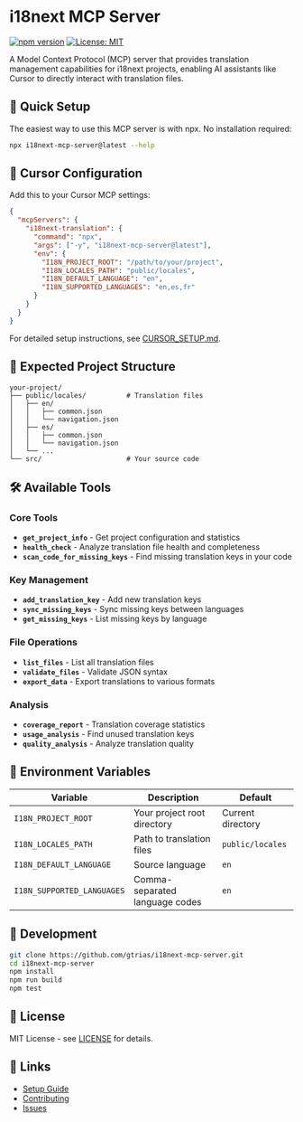 # i18next MCP Server

[![npm version](https://badge.fury.io/js/i18next-mcp-server.svg)](https://badge.fury.io/js/i18next-mcp-server)
[![License: MIT](https://img.shields.io/badge/License-MIT-yellow.svg)](https://opensource.org/licenses/MIT)

A Model Context Protocol (MCP) server that provides translation management capabilities for i18next projects, enabling AI assistants like Cursor to directly interact with translation files.

## 🚀 Quick Setup

The easiest way to use this MCP server is with npx. No installation required:

```bash
npx i18next-mcp-server@latest --help
```

## 🔧 Cursor Configuration

Add this to your Cursor MCP settings:

```json
{
  "mcpServers": {
    "i18next-translation": {
      "command": "npx",
      "args": ["-y", "i18next-mcp-server@latest"],
      "env": {
        "I18N_PROJECT_ROOT": "/path/to/your/project",
        "I18N_LOCALES_PATH": "public/locales",
        "I18N_DEFAULT_LANGUAGE": "en",
        "I18N_SUPPORTED_LANGUAGES": "en,es,fr"
      }
    }
  }
}
```

For detailed setup instructions, see [CURSOR_SETUP.md](./CURSOR_SETUP.md).

## 📁 Expected Project Structure

```
your-project/
├── public/locales/          # Translation files
│   ├── en/
│   │   ├── common.json
│   │   └── navigation.json
│   ├── es/
│   │   ├── common.json
│   │   └── navigation.json
│   └── ...
└── src/                     # Your source code
```

## 🛠️ Available Tools

### Core Tools
- **`get_project_info`** - Get project configuration and statistics
- **`health_check`** - Analyze translation file health and completeness
- **`scan_code_for_missing_keys`** - Find missing translation keys in your code

### Key Management
- **`add_translation_key`** - Add new translation keys
- **`sync_missing_keys`** - Sync missing keys between languages
- **`get_missing_keys`** - List missing keys by language

### File Operations
- **`list_files`** - List all translation files
- **`validate_files`** - Validate JSON syntax
- **`export_data`** - Export translations to various formats

### Analysis
- **`coverage_report`** - Translation coverage statistics
- **`usage_analysis`** - Find unused translation keys
- **`quality_analysis`** - Analyze translation quality

## 🔧 Environment Variables

| Variable | Description | Default |
|----------|-------------|---------|
| `I18N_PROJECT_ROOT` | Your project root directory | Current directory |
| `I18N_LOCALES_PATH` | Path to translation files | `public/locales` |
| `I18N_DEFAULT_LANGUAGE` | Source language | `en` |
| `I18N_SUPPORTED_LANGUAGES` | Comma-separated language codes | `en` |

## 🧪 Development

```bash
git clone https://github.com/gtrias/i18next-mcp-server.git
cd i18next-mcp-server
npm install
npm run build
npm test
```

## 📝 License

MIT License - see [LICENSE](LICENSE) for details.

## 🔗 Links

- [Setup Guide](./CURSOR_SETUP.md)
- [Contributing](./CONTRIBUTING.md)
- [Issues](https://github.com/gtrias/i18next-mcp-server/issues)